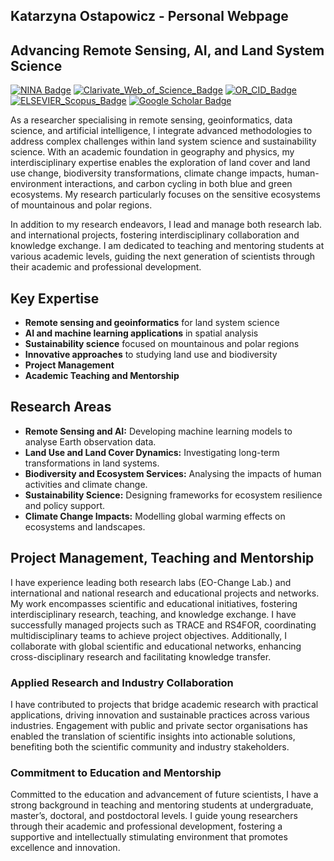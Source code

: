 ## Katarzyna Ostapowicz - Personal Webpage

<h2><strong>Advancing Remote Sensing, AI, and Land System Science</strong></h2> 

[![NINA Badge](https://img.shields.io/badge/NINA-Staff-blue)](https://www.nina.no/english/Contact/Employees/Employee-info?AnsattID=16669)
[![Clarivate_Web_of_Science_Badge](https://img.shields.io/badge/Clarivate-WoS-lightgrey)](https://www.webofscience.com/wos/author/record/AAE-4380-2019)
[![OR_CID_Badge](https://img.shields.io/badge/ORC-ID-lightgrey)](https://orcid.org/0000-0002-4830-8202)
[![ELSEVIER_Scopus_Badge](https://img.shields.io/badge/ELSEVIER-Scopus-lightgrey)](https://www.scopus.com/authid/detail.uri?authorId=8943458300)
[![Google Scholar Badge](https://img.shields.io/badge/Google-Scholar-lightgrey)](https://scholar.google.com/citations?user=7dxBUIcAAAAJ&hl=en&oi=ao)

<p>
	As a researcher specialising in remote sensing, geoinformatics, data science, and artificial intelligence, I integrate advanced methodologies to address complex challenges within land system science and sustainability science. With an academic foundation in geography and physics, my interdisciplinary expertise enables the exploration of land cover and land use change, biodiversity transformations, climate change impacts, human-environment interactions, and carbon cycling in both blue and green ecosystems. My research particularly focuses on the sensitive ecosystems of mountainous and polar regions.</br>
<p></p>
In addition to my research endeavors, I lead and manage both research lab. and international projects, fostering interdisciplinary collaboration and knowledge exchange. I am dedicated to teaching and mentoring students at various academic levels, guiding the next generation of scientists through their academic and professional development.</br>
 	<h2>Key Expertise</h2>
            <ul>
                <li><strong>Remote sensing and geoinformatics</strong> for land system science</li>
                <li><strong>AI and machine learning applications</strong> in spatial analysis</li>
                <li><strong>Sustainability science</strong> focused on mountainous and polar regions</li>
                <li><strong>Innovative approaches</strong> to studying land use and biodiversity</li>
		<li><strong>Project Management</strong></li>
                <li><strong>Academic Teaching and Mentorship</strong></li>
            </ul>
	<h2>Research Areas</h2>
            <ul>
                <li><strong>Remote Sensing and AI:</strong> Developing machine learning models to analyse Earth observation data.</li>
                <li><strong>Land Use and Land Cover Dynamics:</strong> Investigating long-term transformations in land systems.</li>
                <li><strong>Biodiversity and Ecosystem Services:</strong> Analysing the impacts of human activities and climate change.</li>
                <li><strong>Sustainability Science:</strong> Designing frameworks for ecosystem resilience and policy support.</li>
                <li><strong>Climate Change Impacts:</strong> Modelling global warming effects on ecosystems and landscapes.</li>
	    </ul>
	<h2>Project Management, Teaching and Mentorship</h2>	
			I have experience leading both research labs (EO-Change Lab.) and international and national research and educational projects and networks. My work encompasses scientific and educational initiatives, fostering interdisciplinary research, teaching, and knowledge exchange. I have successfully managed projects such as TRACE and RS4FOR, coordinating multidisciplinary teams to achieve project objectives. Additionally, I collaborate with global scientific and educational networks, enhancing cross-disciplinary research and facilitating knowledge transfer.</br>
			<p></p>
	    	<h3>Applied Research and Industry Collaboration</h3>
			I have contributed to projects that bridge academic research with practical applications, driving innovation and sustainable practices across various industries. Engagement with public and private sector organisations has enabled the translation of scientific insights into actionable solutions, benefiting both the scientific community and industry stakeholders.</br>
			<p></p>
	    	<h3>Commitment to Education and Mentorship</h3>
			Committed to the education and advancement of future scientists, I have a strong background in teaching and mentoring students at undergraduate, master’s, doctoral, and postdoctoral levels. I guide young researchers through their academic and professional development, fostering a supportive and intellectually stimulating environment that promotes excellence and innovation.</br>
			<p></p>
</p>
